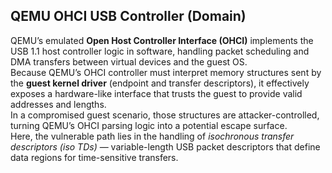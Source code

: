 ## QEMU OHCI USB Controller (Domain)

QEMU’s emulated **Open Host Controller Interface (OHCI)** implements the USB 1.1 host controller logic in software, handling packet scheduling and DMA transfers between virtual devices and the guest OS.  
Because QEMU’s OHCI controller must interpret memory structures sent by the **guest kernel driver** (endpoint and transfer descriptors), it effectively exposes a hardware-like interface that trusts the guest to provide valid addresses and lengths.  
In a compromised guest scenario, those structures are attacker-controlled, turning QEMU’s OHCI parsing logic into a potential escape surface.  
Here, the vulnerable path lies in the handling of *isochronous transfer descriptors (iso TDs)* — variable-length USB packet descriptors that define data regions for time-sensitive transfers.

